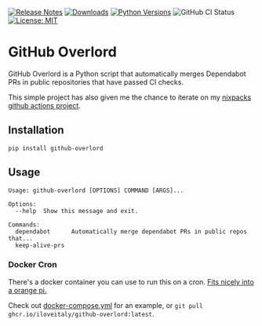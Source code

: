 [![Release Notes](https://img.shields.io/github/release/iloveitaly/github-overlord)](https://github.com/iloveitaly/github-overlord/releases) [![Downloads](https://static.pepy.tech/badge/github-overlord/month)](https://pepy.tech/project/github-overlord) [![Python Versions](https://img.shields.io/pypi/pyversions/github-overlord)](https://pypi.org/project/github-overlord) ![GitHub CI Status](https://github.com/iloveitaly/github-overlord/actions/workflows/build_and_publish.yml/badge.svg) [![License: MIT](https://img.shields.io/badge/License-MIT-yellow.svg)](https://opensource.org/licenses/MIT)

# GitHub Overlord

GitHub Overlord is a Python script that automatically merges Dependabot PRs in public repositories that have passed CI checks.

This simple project has also given me the chance to iterate on my [nixpacks github actions project](https://github.com/iloveitaly/github-action-nixpacks).

## Installation

```shell
pip install github-overlord
```

## Usage

```shell
Usage: github-overlord [OPTIONS] COMMAND [ARGS]...

Options:
  --help  Show this message and exit.

Commands:
  dependabot      Automatically merge dependabot PRs in public repos that...
  keep-alive-prs
```

### Docker Cron

There's a docker container you can use to run this on a cron. [Fits nicely into a orange pi.](https://mikebian.co/pi-hole-tailscale-and-docker-on-an-orange-pi/)

Check out [docker-compose.yml](./docker-compose.yml) for an example, or `git pull ghcr.io/iloveitaly/github-overlord:latest`.